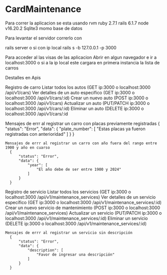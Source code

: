 # CardMaintenance
Para correr la aplicacion se esta usando 
  rvm ruby 2.7.1
  rails 6.1.7
  node v16.20.2
  Sqlite3 momo base de datos 

Para levantar el servidor correrlo con 

  rails server
  o si con ip local rails s -b 127.0.0.1 -p 3000

Para acceder al las visas de las aplicacion
  Abrir en algun navegador e ir a localhost:3000 o si a la ip local
  este cargara en primera instancia la lista de carros

Destalles en Apis

  Registro de carro
    Listar todos los autos (GET ip:3000 o localhost:3000 /api/v1/cars)
    Ver detalles de un auto específico (GET ip:3000 o localhost:3000 /api/v1/cars/:id)
    Crear un nuevo auto (POST ip:3000 o localhost:3000 /api/v1/cars)
    Actualizar un auto (PUT/PATCH ip:3000 o localhost:3000 /api/v1/cars/:id)
    Eliminar un auto (DELETE ip:3000 o localhost:3000 /api/v1/cars/:id

  Mensajes de errr al registrar un carro con placas previamente registradas
    {
        "status": "Error",
        "data": {
            "plate_number": [
                "Estas placas ya fueron registradas con anterioridad"
            ]
        }
    }

    Mensajes de errr al registrar un carro con año fuera del rango entre 1900 y año en cuarso
      {
          "status": "Error",
          "data": {
              "year": [
                  "El año debe de ser entre 1900 y 2024"
              ]
          }
      }

  Registro de servicio
    Listar todos los servicios (GET ip:3000 o localhost:3000 /api/v1/maintenance_services)
    Ver detalles de un servicio específico (GET ip:3000 o localhost:3000 /api/v1/maintenance_services/:id)
    Crear un nuevo servicio de mantenimiento (POST ip:3000 o localhost:3000 /api/v1/maintenance_services)
    Actualizar un servicio (PUT/PATCH ip:3000 o localhost:3000 /api/v1/maintenance_services/:id)
    Eliminar un servicio (DELETE ip:3000 o localhost:3000 /api/v1/maintenance_services/:id)

    Mensajes de errr al registrar un servicio sin descripción
      {
          "status": "Error",
          "data": {
              "description": [
                  "Favor de ingresar una descripción"
              ]
          }
      }
